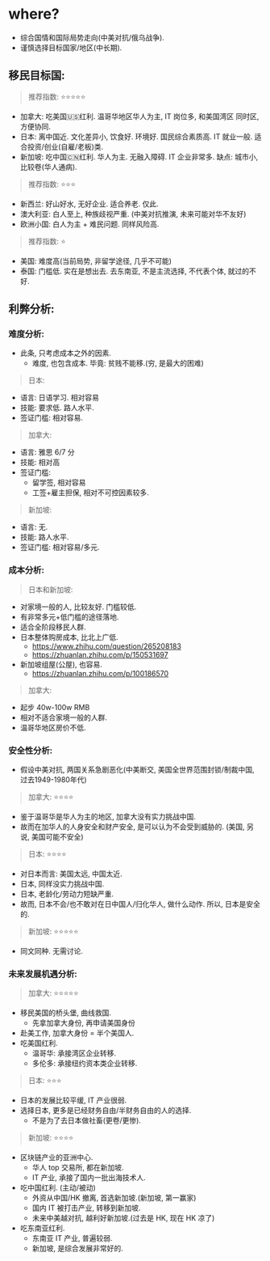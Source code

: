 
# where?

- 综合国情和国际局势走向(中美对抗/俄乌战争).
- 谨慎选择目标国家/地区(中长期).


## 移民目标国: 

> 推荐指数: ⭐⭐⭐⭐⭐

- 加拿大: 吃美国🇺🇸红利. 温哥华地区华人为主, IT 岗位多, 和美国湾区 同时区, 方便协同.
- 日本: 离中国近. 文化差异小, 饮食好. 环境好. 国民综合素质高. IT 就业一般. 适合投资/创业(自雇/老板)类.
- 新加坡: 吃中国🇨🇳红利. 华人为主. 无融入障碍. IT 企业非常多. 缺点: 城市小, 比较卷(华人通病). 


> 推荐指数: ⭐⭐⭐

- 新西兰: 好山好水, 无好企业. 适合养老. 仅此.
- 澳大利亚: 白人至上, 种族歧视严重. (中美对抗推演, 未来可能对华不友好)
- 欧洲小国: 白人为主 + 难民问题. 同样风险高.


> 推荐指数: ⭐

- 美国: 难度高(当前局势, 非留学途径, 几乎不可能)
- 泰国: 门槛低. 实在是想出去. 去东南亚, 不是主流选择, 不代表个体, 就过的不好.



## 利弊分析: 


### 难度分析:

- 此条, 只考虑成本之外的因素.
    - 难度, 也包含成本. 毕竟: 贫贱不能移.(穷, 是最大的困难)

> 日本:

- 语言: 日语学习. 相对容易
- 技能: 要求低. 路人水平.
- 签证门槛: 相对容易.

> 加拿大:

- 语言: 雅思 6/7 分
- 技能: 相对高
- 签证门槛:
    - 留学签, 相对容易
    - 工签+雇主担保, 相对不可控因素较多.

> 新加坡:

- 语言: 无.
- 技能: 路人水平.
- 签证门槛: 相对容易/多元.




### 成本分析: 

> 日本和新加坡:

- 对家境一般的人, 比较友好. 门槛较低.
- 有非常多元+低门槛的途径落地.
- 适合全阶段移民人群.
- 日本整体购房成本, 比北上广低.
    - https://www.zhihu.com/question/265208183
    - https://zhuanlan.zhihu.com/p/150531697 
- 新加坡组屋(公屋), 也容易.
    - https://zhuanlan.zhihu.com/p/100186570


> 加拿大: 

- 起步 40w-100w RMB
- 相对不适合家境一般的人群.
- 温哥华地区房价不低. 



### 安全性分析: 

- 假设中美对抗, 两国关系急剧恶化(中美断交, 美国全世界范围封锁/制裁中国, 过去1949-1980年代)

> 加拿大: ⭐⭐⭐⭐

- 鉴于温哥华是华人为主的地区, 加拿大没有实力挑战中国. 
- 故而在加华人的人身安全和财产安全, 是可以认为不会受到威胁的. (美国, 另说, 美国可能不安全)

> 日本: ⭐⭐⭐⭐

- 对日本而言: 美国太远, 中国太近. 
- 日本, 同样没实力挑战中国.
- 日本, 老龄化/劳动力短缺严重.
- 故而, 日本不会/也不敢对在日中国人/归化华人, 做什么动作. 所以, 日本是安全的.

> 新加坡: ⭐⭐⭐⭐⭐

- 同文同种. 无需讨论.

### 未来发展机遇分析: 

> 加拿大: ⭐⭐⭐⭐⭐

- 移民美国的桥头堡, 曲线救国.
    - 先拿加拿大身份, 再申请美国身份
- 赴美工作, 加拿大身份 = 半个美国人.
- 吃美国红利.
    - 温哥华: 承接湾区企业转移.
    - 多伦多: 承接纽约资本类企业转移. 

> 日本: ⭐⭐⭐

- 日本的发展比较平缓, IT 产业很弱.
- 选择日本, 更多是已经财务自由/半财务自由的人的选择.
    - 不是为了去日本做社畜(更卷/更惨).


> 新加坡: ⭐⭐⭐⭐

- 区块链产业的亚洲中心.
    - 华人 top 交易所, 都在新加坡.
    - IT 产业, 承接了国内一批出海技术人. 
- 吃中国红利. (主动/被动)
    - 外资从中国/HK 撤离, 首选新加坡.(新加坡, 第一赢家)
    - 国内 IT 被打击产业, 转移到新加坡.
    - 未来中美越对抗, 越利好新加坡.(过去是 HK, 现在 HK 凉了)
- 吃东南亚红利.
    - 东南亚 IT 产业, 普遍较弱.
    - 新加坡, 是综合发展非常好的.















